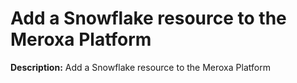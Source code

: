 # Add a Snowflake resource to the Meroxa Platform

**Description:** Add a Snowflake resource to the Meroxa Platform

